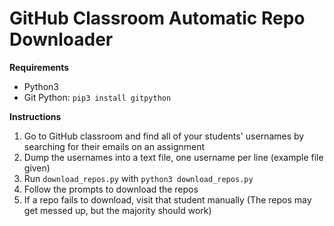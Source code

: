 # GitHub Classroom Automatic Repo Downloader

**Requirements**
- Python3
- Git Python: `pip3 install gitpython`

**Instructions**
1. Go to GitHub classroom and find all of your students' usernames by searching for their emails on an assignment
2. Dump the usernames into a text file, one username per line (example file given)
3. Run `download_repos.py` with `python3 download_repos.py`
4. Follow the prompts to download the repos
5. If a repo fails to download, visit that student manually (The repos may get messed up, but the majority should work) 
